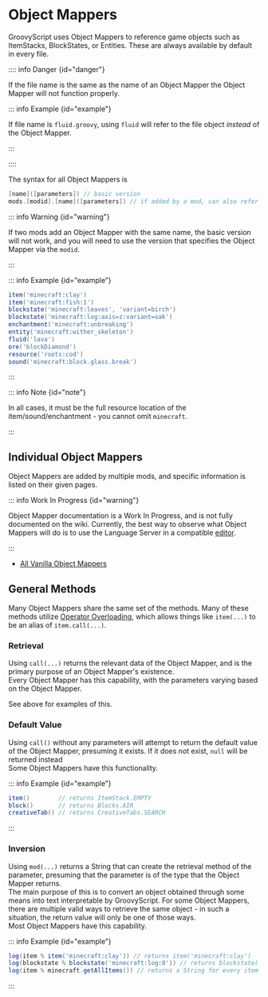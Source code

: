 
# Object Mappers

GroovyScript uses Object Mappers to reference game objects such as ItemStacks, BlockStates, or Entities.
These are always available by default in every file.

:::: info Danger {id="danger"}

If the file name is the same as the name of an Object Mapper the Object Mapper will not function properly.

::: info Example {id="example"}

If file name is `fluid.groovy`, using `fluid` will refer to the file object *instead* of the Object Mapper.

:::

::::

The syntax for all Object Mappers is

```groovy
[name]([parameters]) // basic version
mods.[modid].[name]([parameters]) // if added by a mod, can also refer to it specifically via the modid
```

::: info Warning {id="warning"}

If two mods add an Object Mapper with the same name, the basic version will not work,
and you will need to use the version that specifies the Object Mapper via the `modid`.

:::

::: info Example {id="example"}

```groovy
item('minecraft:clay')
item('minecraft:fish:1')
blockstate('minecraft:leaves', 'variant=birch')
blockstate('minecraft:log:axis=z:variant=oak')
enchantment('minecraft:unbreaking')
entity('minecraft:wither_skeleton')
fluid('lava')
ore('blockDiamond')
resource('roots:cod')
sound('minecraft:block.glass.break')
```

:::

::: info Note {id="note"}

In all cases, it must be the full resource location of the item/sound/enchantment - you cannot omit `minecraft`.

:::


## Individual Object Mappers

Object Mappers are added by multiple mods, and specific information is listed on their given pages.

::: info Work In Progress {id="warning"}

Object Mapper documentation is a Work In Progress, and is not fully documented on the wiki.
Currently, the best way to observe what Object Mappers will do is to use the Language Server in a compatible [editor](./editors.md).

:::

- [All Vanilla Object Mappers](../minecraft/vanilla_object_mappers.md)


## General Methods


Many Object Mappers share the same set of the methods.
Many of these methods utilize [Operator Overloading](../groovy/operators.md#operator-overloading),
which allows things like `item(...)` to be an alias of `item.call(...)`.


### Retrieval

Using `call(...)` returns the relevant data of the Object Mapper,
and is the primary purpose of an Object Mapper's existence.
<br>
Every Object Mapper has this capability, with the parameters varying based on the Object Mapper.

See above for examples of this.


### Default Value


Using `call()` without any parameters will attempt to return
the default value of the Object Mapper, presuming it exists.
If it does not exist, `null` will be returned instead
<br>
Some Object Mappers have this functionality.

::: info Example {id="example"}

```groovy
item()        // returns ItemStack.EMPTY
block()       // returns Blocks.AIR
creativeTab() // returns CreativeTabs.SEARCH
```

:::


### Inversion


Using `mod(...)` returns a String that can create the retrieval method
of the parameter, presuming that the parameter is of the type that the Object Mapper returns.
<br>
The main purpose of this is to convert an object obtained through some means
into text interpretable by GroovyScript.
For some Object Mappers, there are multiple valid ways to retrieve the same object -
in such a situation, the return value will only be one of those ways.
<br>
Most Object Mappers have this capability.

::: info Example {id="example"}

```groovy
log(item % item('minecraft:clay')) // returns item('minecraft:clay')
log(blockstate % blockstate('minecraft:log:0')) // returns blockstate('minecraft:log', 'axis=y', 'variant=oak')
log(item % minecraft.getAllItems()) // returns a String for every item from vanilla minecraft
```

:::
